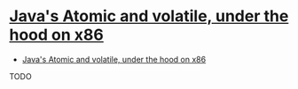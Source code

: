 # [Java's Atomic and volatile, under the hood on x86](http://brooker.co.za/blog/2012/11/13/increment.html)

- [Java's Atomic and volatile, under the hood on x86](#javas-atomic-and-volatile-under-the-hood-on-x86)









TODO